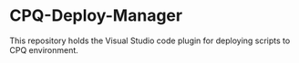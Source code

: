 # CPQ-Deploy-Manager
This repository holds the Visual Studio code plugin for deploying scripts to CPQ environment.

